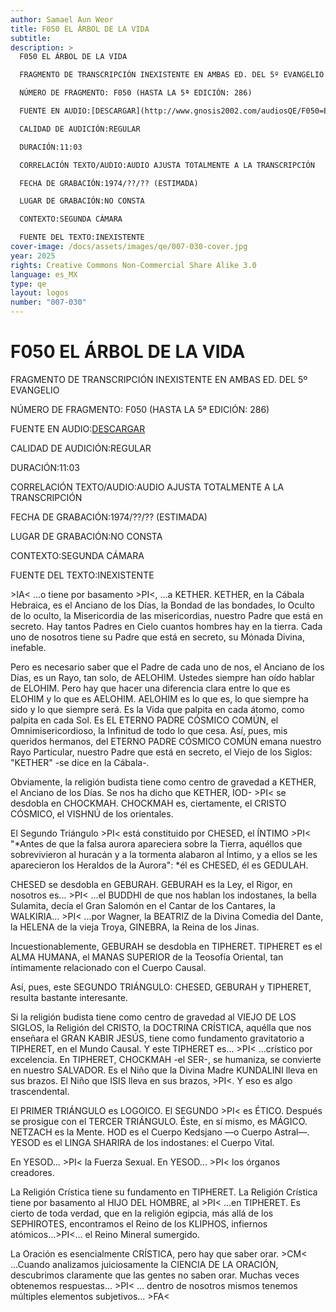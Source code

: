 ```yaml
---
author: Samael Aun Weor
title: F050 EL ÁRBOL DE LA VIDA
subtitle:
description: >
  F050 EL ÁRBOL DE LA VIDA

  FRAGMENTO DE TRANSCRIPCIÓN INEXISTENTE EN AMBAS ED. DEL 5º EVANGELIO

  NÚMERO DE FRAGMENTO: F050 (HASTA LA 5ª EDICIÓN: 286)

  FUENTE EN AUDIO:[DESCARGAR](http://www.gnosis2002.com/audiosQE/F050=EL-ARBOL-DE-LA-VIDA.zip)

  CALIDAD DE AUDICIÓN:REGULAR

  DURACIÓN:11:03

  CORRELACIÓN TEXTO/AUDIO:AUDIO AJUSTA TOTALMENTE A LA TRANSCRIPCIÓN

  FECHA DE GRABACIÓN:1974/??/?? (ESTIMADA)

  LUGAR DE GRABACIÓN:NO CONSTA

  CONTEXTO:SEGUNDA CÁMARA

  FUENTE DEL TEXTO:INEXISTENTE
cover-image: /docs/assets/images/qe/007-030-cover.jpg
year: 2025
rights: Creative Commons Non-Commercial Share Alike 3.0
language: es_MX
type: qe
layout: logos
number: "007-030"
---
```

# F050 EL ÁRBOL DE LA VIDA

FRAGMENTO DE TRANSCRIPCIÓN INEXISTENTE EN AMBAS ED. DEL 5º EVANGELIO

NÚMERO DE FRAGMENTO: F050 (HASTA LA 5ª EDICIÓN: 286)

FUENTE EN AUDIO:[DESCARGAR](http://www.gnosis2002.com/audiosQE/F050=EL-ARBOL-DE-LA-VIDA.zip)

CALIDAD DE AUDICIÓN:REGULAR

DURACIÓN:11:03

CORRELACIÓN TEXTO/AUDIO:AUDIO AJUSTA TOTALMENTE A LA TRANSCRIPCIÓN

FECHA DE GRABACIÓN:1974/??/?? (ESTIMADA)

LUGAR DE GRABACIÓN:NO CONSTA

CONTEXTO:SEGUNDA CÁMARA

FUENTE DEL TEXTO:INEXISTENTE

\>IA< ...o tiene por basamento \>PI<, ...a KETHER. KETHER, en la Cábala Hebraica, es el Anciano de los Días, la Bondad de las bondades, lo Oculto de lo oculto, la Misericordia de las misericordias, nuestro Padre que está en secreto. Hay tantos Padres en Cielo cuantos hombres hay en la tierra. Cada uno de nosotros tiene su Padre que está en secreto, su Mónada Divina, inefable.

Pero es necesario saber que el Padre de cada uno de nos, el Anciano de los Días, es un Rayo, tan solo, de AELOHIM. Ustedes siempre han oído hablar de ELOHIM. Pero hay que hacer una diferencia clara entre lo que es ELOHIM y lo que es AELOHIM. AELOHIM es lo que es, lo que siempre ha sido y lo que siempre será. Es la Vida que palpita en cada átomo, como palpita en cada Sol. Es EL ETERNO PADRE CÓSMICO COMÚN, el Omnimisericordioso, la Infinitud de todo lo que cesa. Así, pues, mis queridos hermanos, del ETERNO PADRE CÓSMICO COMÚN emana nuestro Rayo Particular, nuestro Padre que está en secreto, el Viejo de los Siglos: "KETHER" -se dice en la Cábala-.

Obviamente, la religión budista tiene como centro de gravedad a KETHER, el Anciano de los Días. Se nos ha dicho que KETHER, IOD- \>PI< se desdobla en CHOCKMAH. CHOCKMAH es, ciertamente, el CRISTO CÓSMICO, el VISHNÚ de los orientales.

El Segundo Triángulo \>PI< está constituido por CHESED, el ÍNTIMO \>PI< "*Antes de que la falsa aurora apareciera sobre la Tierra, aquéllos que sobrevivieron al huracán y a la tormenta alabaron al Íntimo, y a ellos se les aparecieron los Heraldos de la Aurora": *él es CHESED, él es GEDULAH.

CHESED se desdobla en GEBURAH. GEBURAH es la Ley, el Rigor, en nosotros es... \>PI< ...el BUDDHI de que nos hablan los indostanes, la bella Sulamita, decía el Gran Salomón en el Cantar de los Cantares, la WALKIRIA... \>PI< ...por Wagner, la BEATRIZ de la Divina Comedia del Dante, la HELENA de la vieja Troya, GINEBRA, la Reina de los Jinas.

Incuestionablemente, GEBURAH se desdobla en TIPHERET. TIPHERET es el ALMA HUMANA, el MANAS SUPERIOR de la Teosofía Oriental, tan íntimamente relacionado con el Cuerpo Causal.

Así, pues, este SEGUNDO TRIÁNGULO: CHESED, GEBURAH y TIPHERET, resulta bastante interesante.

Si la religión budista tiene como centro de gravedad al VIEJO DE LOS SIGLOS, la Religión del CRISTO, la DOCTRINA CRÍSTICA, aquélla que nos enseñara el GRAN KABIR JESÚS, tiene como fundamento gravitatorio a TIPHERET, en el Mundo Causal. Y este TIPHERET es... \>PI< ...crístico por excelencia. En TIPHERET, CHOCKMAH -el SER-, se humaniza, se convierte en nuestro SALVADOR. Es el Niño que la Divina Madre KUNDALINI lleva en sus brazos. El Niño que ISIS lleva en sus brazos, \>PI<. Y eso es algo trascendental.

El PRIMER TRIÁNGULO es LOGOICO. El SEGUNDO \>PI< es ÉTICO. Después se prosigue con el TERCER TRIÁNGULO. Éste, en sí mismo, es MÁGICO. NETZACH es la Mente. HOD es el Cuerpo Kedsjano —o Cuerpo Astral—. YESOD es el LINGA SHARIRA de los indostanes: el Cuerpo Vital.

En YESOD... \>PI< la Fuerza Sexual. En YESOD... \>PI< los órganos creadores.

La Religión Crística tiene su fundamento en TIPHERET. La Religión Crística tiene por basamento al HIJO DEL HOMBRE, al \>PI< ...en TIPHERET. Es cierto de toda verdad, que en la religión egipcia, más allá de los SEPHIROTES, encontramos el Reino de los KLIPHOS, infiernos atómicos...\>PI<... el Reino Mineral sumergido.

La Oración es esencialmente CRÍSTICA, pero hay que saber orar. \>CM< ...Cuando analizamos juiciosamente la CIENCIA DE LA ORACIÓN, descubrimos claramente que las gentes no saben orar. Muchas veces obtenemos respuestas... \>PI< ... dentro de nosotros mismos tenemos múltiples elementos subjetivos... \>FA<

